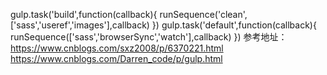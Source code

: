 gulp.task('build',function(callback){
    runSequence('clean',['sass','useref','images'],callback)
})
gulp.task('default',function(callback){
    runSequence(['sass','browserSync','watch'],callback)
})
参考地址：https://www.cnblogs.com/sxz2008/p/6370221.html
https://www.cnblogs.com/Darren_code/p/gulp.html
